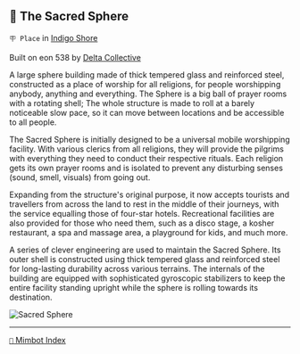 ## 🪩 The Sacred Sphere

`🪧 Place` in [Indigo Shore](<https://zeithalt.github.io/r/indigo_shore.html>)

Built on eon 538 by [Delta Collective](<https://zeithalt.github.io/r/delta_collective.html>)

A large sphere building made of thick tempered glass and reinforced steel, constructed as a place of worship for all religions, for people worshipping anybody, anything and everything. The Sphere is a big ball of prayer rooms with a rotating shell; The whole structure is made to roll at a barely noticeable slow pace, so it can move between locations and be accessible to all people.

The Sacred Sphere is initially designed to be a universal mobile worshipping facility. With various clerics from all religions, they will provide the pilgrims with everything they need to conduct their respective rituals. Each religion gets its own prayer rooms and is isolated to prevent any disturbing senses (sound, smell, visuals) from going out.

Expanding from the structure's original purpose, it now accepts tourists and travellers from across the land to rest in the middle of their journeys, with the service equalling those of four-star hotels. Recreational facilities are also provided for those who need them, such as a disco stage, a kosher restaurant, a spa and massage area, a playground for kids, and much more.

A series of clever engineering are used to maintain the Sacred Sphere. Its outer shell is constructed using thick tempered glass and reinforced steel for long-lasting durability across various terrains. The internals of the building are equipped with sophisticated gyroscopic stabilizers to keep the entire facility standing upright while the sphere is rolling towards its destination.

![Sacred Sphere](https://zeithalt.github.io/r/i/sacred_sphere.png)


-----
[`📑` Mimbot Index](<https://zeithalt.github.io/r/#f840>)
<!---
keywords:  dc, indigo shore
aliases: 
-->